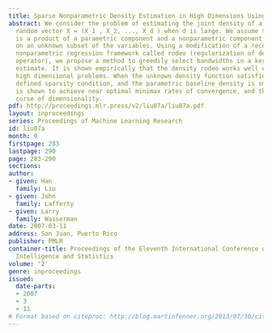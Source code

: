 ```yaml
---
title: Sparse Nonparametric Density Estimation in High Dimensions Using the Rodeo
abstract: We consider the problem of estimating the joint density of a d-dimensional
  random vector X = (X_1 , X_2, ..., X_d ) when d is large. We assume that the density
  is a product of a parametric component and a nonparametric component which depends
  on an unknown subset of the variables. Using a modification of a recently developed
  nonparametric regression framework called rodeo (regularization of derivative expectation
  operator), we propose a method to greedily select bandwidths in a kernel density
  estimate. It is shown empirically that the density rodeo works well even for very
  high dimensional problems. When the unknown density function satisfies a suitably
  defined sparsity condition, and the parametric baseline density is smooth, the approach
  is shown to achieve near optimal minimax rates of convergence, and thus avoids the
  curse of dimensionality.
pdf: http://proceedings.mlr.press/v2/liu07a/liu07a.pdf
layout: inproceedings
series: Proceedings of Machine Learning Research
id: liu07a
month: 0
firstpage: 283
lastpage: 290
page: 283-290
sections: 
author:
- given: Han
  family: Liu
- given: John
  family: Lafferty
- given: Larry
  family: Wasserman
date: 2007-03-11
address: San Juan, Puerto Rico
publisher: PMLR
container-title: Proceedings of the Eleventh International Conference on Artificial
  Intelligence and Statistics
volume: '2'
genre: inproceedings
issued:
  date-parts:
  - 2007
  - 3
  - 11
# Format based on citeproc: http://blog.martinfenner.org/2013/07/30/citeproc-yaml-for-bibliographies/
---
```

